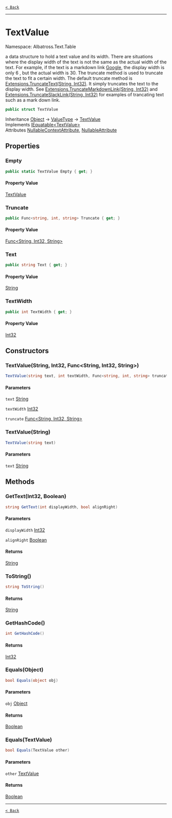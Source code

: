 [`< Back`](../../../)

---

# TextValue

Namespace: Albatross.Text.Table

a data structure to hold a text value and its width. There are situations where the display width of the text is not the
 same as the actual width of the text. For example, if the text is a markdown link [Google](https://www.google.com), the 
 display width is only 6 , but the actual width is 30. The truncate method is used to truncate the text to fit a certain width.
 The default truncate method is [Extensions.TruncateText(String, Int32)](./albatross/text/table/extensions#truncatetextstring-int32). It simply truncates the text to the display width.
 See [Extensions.TruncateMarkdownLink(String, Int32)](./albatross/text/table/extensions#truncatemarkdownlinkstring-int32) and [Extensions.TruncateSlackLink(String, Int32)](./albatross/text/table/extensions#truncateslacklinkstring-int32) for examples of 
 trancating text such as a mark down link.

```csharp
public struct TextValue
```

Inheritance [Object](https://docs.microsoft.com/en-us/dotnet/api/system.object) → [ValueType](https://docs.microsoft.com/en-us/dotnet/api/system.valuetype) → [TextValue](./albatross/text/table/textvalue)<br>
Implements [IEquatable&lt;TextValue&gt;](https://docs.microsoft.com/en-us/dotnet/api/system.iequatable-1)<br>
Attributes [NullableContextAttribute](https://docs.microsoft.com/en-us/dotnet/api/system.runtime.compilerservices.nullablecontextattribute), [NullableAttribute](https://docs.microsoft.com/en-us/dotnet/api/system.runtime.compilerservices.nullableattribute)

## Properties

### **Empty**

```csharp
public static TextValue Empty { get; }
```

#### Property Value

[TextValue](./albatross/text/table/textvalue)<br>

### **Truncate**

```csharp
public Func<string, int, string> Truncate { get; }
```

#### Property Value

[Func&lt;String, Int32, String&gt;](https://docs.microsoft.com/en-us/dotnet/api/system.func-3)<br>

### **Text**

```csharp
public string Text { get; }
```

#### Property Value

[String](https://docs.microsoft.com/en-us/dotnet/api/system.string)<br>

### **TextWidth**

```csharp
public int TextWidth { get; }
```

#### Property Value

[Int32](https://docs.microsoft.com/en-us/dotnet/api/system.int32)<br>

## Constructors

### **TextValue(String, Int32, Func&lt;String, Int32, String&gt;)**

```csharp
TextValue(string text, int textWidth, Func<string, int, string> truncate)
```

#### Parameters

`text` [String](https://docs.microsoft.com/en-us/dotnet/api/system.string)<br>

`textWidth` [Int32](https://docs.microsoft.com/en-us/dotnet/api/system.int32)<br>

`truncate` [Func&lt;String, Int32, String&gt;](https://docs.microsoft.com/en-us/dotnet/api/system.func-3)<br>

### **TextValue(String)**

```csharp
TextValue(string text)
```

#### Parameters

`text` [String](https://docs.microsoft.com/en-us/dotnet/api/system.string)<br>

## Methods

### **GetText(Int32, Boolean)**

```csharp
string GetText(int displayWidth, bool alignRight)
```

#### Parameters

`displayWidth` [Int32](https://docs.microsoft.com/en-us/dotnet/api/system.int32)<br>

`alignRight` [Boolean](https://docs.microsoft.com/en-us/dotnet/api/system.boolean)<br>

#### Returns

[String](https://docs.microsoft.com/en-us/dotnet/api/system.string)<br>

### **ToString()**

```csharp
string ToString()
```

#### Returns

[String](https://docs.microsoft.com/en-us/dotnet/api/system.string)<br>

### **GetHashCode()**

```csharp
int GetHashCode()
```

#### Returns

[Int32](https://docs.microsoft.com/en-us/dotnet/api/system.int32)<br>

### **Equals(Object)**

```csharp
bool Equals(object obj)
```

#### Parameters

`obj` [Object](https://docs.microsoft.com/en-us/dotnet/api/system.object)<br>

#### Returns

[Boolean](https://docs.microsoft.com/en-us/dotnet/api/system.boolean)<br>

### **Equals(TextValue)**

```csharp
bool Equals(TextValue other)
```

#### Parameters

`other` [TextValue](./albatross/text/table/textvalue)<br>

#### Returns

[Boolean](https://docs.microsoft.com/en-us/dotnet/api/system.boolean)<br>

---

[`< Back`](../../../)
